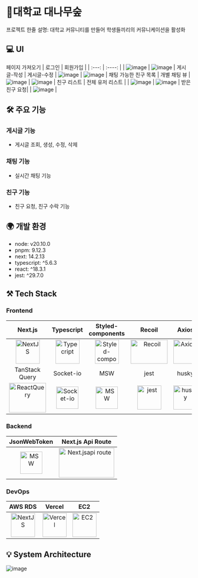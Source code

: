 # 🎋대학교 대나무숲

프로젝트 한줄 설명: 대학교 커뮤니티를 만들어 학생들끼리의 커뮤니케이션을 활성화

## 💻 UI

페이지 가져오기
| 로그인 | 회원가입 |
| :---: | :----: |
| ![image](https://github.com/user-attachments/assets/be4607b9-55d1-45bc-8be2-d3cdc36a4ddf) | ![image](https://github.com/user-attachments/assets/d4906685-2011-4a0d-8646-7fceb78ddde7)
| 게시글-작성 | 게시글-수정 |
![image](https://github.com/user-attachments/assets/cb6f811f-516f-42a1-a02a-b01d18d6caba) | ![image](https://github.com/user-attachments/assets/ad5b165e-d449-461e-b314-014bb6ed938d)
| 채팅 가능한 친구 목록 | 개별 채팅 뷰 |
![image](https://github.com/user-attachments/assets/38367653-85cd-45cf-8170-49d4f25abcd2) | ![image](https://github.com/user-attachments/assets/800c9e9f-c18a-4d62-8f8c-621fd99783a2)
| 친구 리스트 | 전체 유저 리스트 |
| ![image](https://github.com/user-attachments/assets/2f9fa9c6-7f4b-408d-912b-5d28edb08123) | ![image](https://github.com/user-attachments/assets/fe80e25d-4b02-4310-898c-42592cfc23f8)
| 받은 친구 요청|
| ![image](https://github.com/user-attachments/assets/ef09809f-03fa-4cfc-8175-cb5a567ed3c6) |





## 🛠 주요 기능

### 게시글 기능

- 게시글 조회, 생성, 수정, 삭제

### 채팅 기능

- 실시간 채팅 기능

### 친구 기능
- 친구 요청, 친구 수락 기능

## 🌍 개발 환경

- node: v20.10.0
- pnpm: 9.12.3
- next: 14.2.13
- typescript: ^5.6.3
- react: ^18.3.1
- jest: ^29.7.0

## ⚒ Tech Stack

### Frontend

|                                                                       Next.js                                                                       |                                                              Typescript                                                              |                                                                                                                               Styled-components                                                                                                                                |                                                               Recoil                                                               |                                                                         Axios                                                                          |
| :-------------------------------------------------------------------------------------------------------------------------------------------------: | :----------------------------------------------------------------------------------------------------------------------------------: | :----------------------------------------------------------------------------------------------------------------------------------------------------------------------------------------------------------------------------------------------------------------------------: | :--------------------------------------------------------------------------------------------------------------------------------: | :----------------------------------------------------------------------------------------------------------------------------------------------------: |
|   <img alt="NextJS" src="https://encrypted-tbn0.gstatic.com/images?q=tbn:ANd9GcQwqsJpxyle5L9PwXST_rmofMHmA7HEXA30fw&s" width="65" height="65" />    |               <img src="https://techstack-generator.vercel.app/ts-icon.svg" alt="Typecript" width="65" height="65" />                |                                                                                         <img src="https://i.ibb.co/ydkG6cv/img.png" alt="Styled-components" width="65" height="65" />                                                                                          | <img src="https://github.com/user-attachments/assets/1befdeb7-1f1c-4340-8069-a078a648cc65" alt="Recoil" width="100" height="65" /> | <img src="https://user-images.githubusercontent.com/45915619/233941806-5d6d2a03-3b82-4267-8966-2eb8b32c9ba0.png" alt="Axios" width="65" height="65" /> |
|                                                                   TanStack Query                                                                    |                                                              Socket-io                                                               |                                                                                                                                      MSW                                                                                                                                       |                                                                jest                                                                |                                                                         husky                                                                          |
| <img src="https://encrypted-tbn0.gstatic.com/images?q=tbn:ANd9GcTR6cDwwea5Cf865N8HQYn7J42_QiilcOj9Ug&s" alt="ReactQuery" width="100" height="80" /> | <img src="https://github.com/user-attachments/assets/76848933-729a-42d5-b261-02d8be8637c8" alt="Socket-io" width="60" height="60" /> | <img src="https://images-ext-1.discordapp.net/external/_SNjjSQBJ0oxZ8JnMA96SBWi--B3Y0u2kYakiURqtaI/https/seeklogo.com/images/M/msw-mock-service-worker-logo-88A2A26653-seeklogo.com.png?format=webp&quality=lossless&width=373&height=375" alt="MSW" width="60" height="60" /> |  <img src="https://github.com/user-attachments/assets/696f7fd0-1d61-4751-bb2d-c0b0ed28ea23" alt="jest" width="65" height="65" />   |            <img src="https://github.com/user-attachments/assets/414f970b-4bca-4c61-9bb3-b879284c725c" alt="husky" width="65" height="65" />            |

### Backend

|                                                          JsonWebToken                                                          |                                                              Next.js Api Route                                                               |
| :----------------------------------------------------------------------------------------------------------------------------: | :------------------------------------------------------------------------------------------------------------------------------------------: |
| <img src="https://github.com/user-attachments/assets/3287e94f-0acb-4eed-8c4e-d3d304549ae9" alt="MSW" width="60" height="60" /> | <img src="https://github.com/user-attachments/assets/15aeb411-7141-400f-8575-b83d4d79fcb5" alt="Next.jsapi route" width="150" height="80" /> |

### DevOps

|                                                              AWS RDS                                                              |                                                              Vercel                                                               | EC2 |
| :-------------------------------------------------------------------------------------------------------------------------------: | :-------------------------------------------------------------------------------------------------------------------------------: | :-------------------------------------------------------------------------------------------------------------------------------: |
| <img alt="NextJS" src="https://github.com/user-attachments/assets/ce4bffd7-a290-4b34-b595-2884bfecb19e" width="65" height="65" /> | <img src="https://github.com/user-attachments/assets/472131d0-104e-4ed2-8b80-5382d9efbe64" alt="Vercel" width="65" height="65" /> | <img src="https://github.com/user-attachments/assets/c277a0b6-54bc-406b-83c8-2d0e0d3a3efb" alt="EC2" width="65" height="65" />  |

## 💡 System Architecture

![image](https://github.com/user-attachments/assets/a7b46f02-6a32-47fc-ad65-3d0730b599e2)

